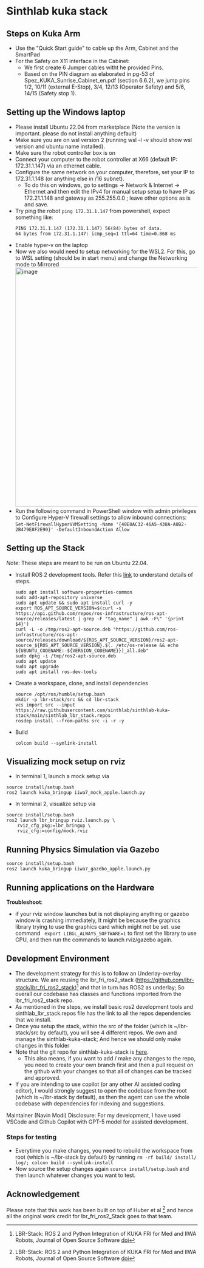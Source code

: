 # Sinthlab kuka stack
## Steps on Kuka Arm
- Use the "Quick Start guide" to cable up the Arm, Cabinet and the SmartPad
- For the Safety on X11 interface in the Cabinet:
  - We first create 6 Jumper cables witht he provided Pins.
  - Based on the PIN diagram as elaborated in pg-53 of Spez_KUKA_Sunrise_Cabinet_en.pdf (section 6.6.2), we jump pins 1/2, 10/11 (external E-Stop), 3/4, 12/13 (Operator Safety) and 5/6, 14/15 (Safety stop 1).

## Setting up the Windows laptop
- Please install Ubuntu 22.04 from marketplace (Note the version is important. please do not install anything default)
- Make sure you are on wsl version 2 (running wsl -l -v should show wsl version and ubuntu name installed).
- Make sure the robot controller box is on
- Connect your computer to the robot controller at X66 (default IP: 172.31.1.147) via an ethernet cable.
- Configure the same network on your computer, therefore, set your IP to 172.31.1.148 (or anything else in /16 subnet).
    - To do this on windows, go to settings -> Network & Internet -> Ethernet and then edit the IPv4 for manual setup setup to have IP as 172.21.1.148 and gateway as 255.255.0.0 ; leave other options as is and save.
- Try ping the robot `ping 172.31.1.147` from powershell, expect something like:
  ```
  PING 172.31.1.147 (172.31.1.147) 56(84) bytes of data.
  64 bytes from 172.31.1.147: icmp_seq=1 ttl=64 time=0.868 ms
  ```
- Enable hyper-v on the laptop
- Now we also would need to setup networking for the WSL2. For this, go to WSL setting (should be in start menu) and change the Networking mode to Mirrored
  <img width="1582" height="630" alt="image" src="https://github.com/user-attachments/assets/fe185222-e883-4979-a1f6-e80539cf166a" />
- Run the following command in PowerShell window with admin privileges to Configure Hyper-V firewall settings to allow inbound connections:
`Set-NetFirewallHyperVVMSetting -Name '{40E0AC32-46A5-438A-A0B2-2B479E8F2E90}' -DefaultInboundAction Allow`

## Setting up the Stack
*Note*: These steps are meant to be run on Ubuntu 22.04. 
- Install ROS 2 development tools. Refer this [link]( https://docs.ros.org/en/humble/Installation/Ubuntu-Install-Debs.html#setup-sources) to understand details of steps.
  
  ```
  sudo apt install software-properties-common
  sudo add-apt-repository universe
  sudo apt update && sudo apt install curl -y
  export ROS_APT_SOURCE_VERSION=$(curl -s https://api.github.com/repos/ros-infrastructure/ros-apt-source/releases/latest | grep -F "tag_name" | awk -F\" '{print $4}')
  curl -L -o /tmp/ros2-apt-source.deb "https://github.com/ros-infrastructure/ros-apt-source/releases/download/${ROS_APT_SOURCE_VERSION}/ros2-apt-source_${ROS_APT_SOURCE_VERSION}.$(. /etc/os-release && echo ${UBUNTU_CODENAME:-${VERSION_CODENAME}})_all.deb"
  sudo dpkg -i /tmp/ros2-apt-source.deb
  sudo apt update
  sudo apt upgrade
  sudo apt install ros-dev-tools
  ```
  
- Create a workspace, clone, and install dependencies
  ```
  source /opt/ros/humble/setup.bash
  mkdir -p lbr-stack/src && cd lbr-stack
  vcs import src --input https://raw.githubusercontent.com/sinthlab/sinthlab-kuka-stack/main/sinthlab_lbr_stack.repos
  rosdep install --from-paths src -i -r -y
  ```
- Build
  ```
  colcon build --symlink-install
  ```

## Visualizing mock setup on rviz
- In terminal 1, launch a mock setup via
```
source install/setup.bash
ros2 launch kuka_bringup iiwa7_mock_apple.launch.py
```

- In terminal 2, visualize setup via
```
source install/setup.bash
ros2 launch lbr_bringup rviz.launch.py \
    rviz_cfg_pkg:=lbr_bringup \
    rviz_cfg:=config/mock.rviz
```

## Running Physics Simulation via Gazebo
```
source install/setup.bash
ros2 launch kuka_bringup iiwa7_gazebo_apple.launch.py
```
## Running applications on the Hardware


**Troubleshoot**: 
- if your rviz window launches but is not displaying anything or gazebo window is crashing immediately, It might be because the graphics library trying to use the graphics card which might not be set. use command ` export LIBGL_ALWAYS_SOFTWARE=1` to first set the library to use CPU, and then run the commands to launch rviz/gazebo again.

## Development Environment
- The development strategy for this is to follow an Underlay-overlay structure. We are reusing the lbr_fri_ros2_stack (https://github.com/lbr-stack/lbr_fri_ros2_stack)[^1] and that in turn has ROS2 as underlay; So overall our codebase has classes and functions imported from the lbr_fri_ros2_stack repo.
- As mentioned in the steps, we install basic ros2 development tools and sinthlab_lbr_stack.repos file has the link to all the repos dependencies that we install.
- Once you setup the stack, within the src of the folder (which is ~/lbr-stack/src by default), you will see 4 different repos. We own and manage the sinthlab-kuka-stack; And hence we should only make changes in this folder
- Note that the git repo for sinthlab-kuka-stack is [here](https://github.com/sinthlab/sinthlab-kuka-stack).
  - This also means, if you want to add / make any changes to the repo, you need to create your own branch first and then a pull request on the github with your changes so that all of changes can be tracked and approved.
- If you are intending to use copilot (or any other AI assisted coding editor), I would strongly suggest to open the codebase from the root (which is ~/lbr-stack by default), as then the agent can use the whole codebase with dependencies for indexing and suggestions.

Maintainer (Navin Modi) Disclosure: For my development, I have used VSCode and Github Copilot with GPT-5 model for assisted development.

### Steps for testing
- Everytime you make changes, you need to rebuild the workspace from root (which is ~/lbr-stack by default) by running `rm -rf build/ install/ log/; colcon build --symlink-install`
- Now source the setup changes again `source install/setup.bash` and then launch whatever changes you want to test.

## Acknowledgement
Please note that this work has been built on top of Huber et al [^1] and hence all the original work credit for lbr_fri_ros2_Stack goes to that team.

[^1]: LBR-Stack: ROS 2 and Python Integration of KUKA FRI for Med and IIWA Robots, Journal of Open Source Software [doi](https://doi.org/10.21105/joss.06138)

